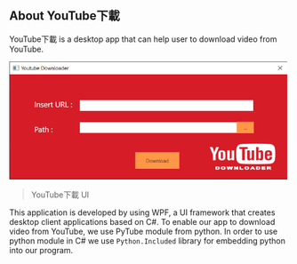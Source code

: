 ## About YouTube下載
YouTube下載 is a desktop app that can help user to download video from YouTube.

<img src="https://github.com/NubletZ/sa110a/blob/master/Assignment/Final%20Report/Resource/appUI.PNG" width="500">

> YouTube下載 UI

This application is developed by using WPF, a UI framework that creates desktop client applications based on C#. To enable our app to download video from YouTube, we use PyTube module from python. In order to use python module in C# we use `Python.Included` library for embedding python into our program.
